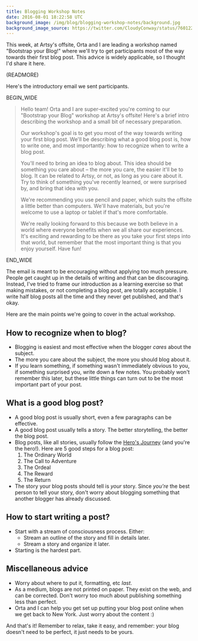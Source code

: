```yaml
---
title: Blogging Workshop Notes
date: 2016-08-01 18:22:58 UTC
background_image: /img/blog/blogging-workshop-notes/background.jpg
background_image_source: https://twitter.com/CloudyConway/status/760122178721484800
---
```


This week, at Artsy's offsite, Orta and I are leading a workshop named "Bootstrap your Blog!" where we'll try to get participants most of the way towards their first blog post. This advice is widely applicable, so I thought I'd share it here. 

(READMORE)

Here's the introductory email we sent participants.

BEGIN_WIDE

> Hello team! Orta and I are super-excited you're coming to our "Bootstrap your Blog" workshop at Artsy's offsite! Here's a brief intro describing the workshop and a small bit of necessary preparation.
> 
> Our workshop's goal is to get you most of the way towards writing your first blog post. We'll be describing what a good blog post is, how to write one, and most importantly: how to recognize when to write a blog post.
> 
> You'll need to bring an idea to blog about. This idea should be something you care about – the more you care, the easier it'll be to blog. It can be related to Artsy, or not, as long as you care about it. Try to think of something you've recently learned, or were surprised by, and bring that idea with you.
> 
> We're recommending you use pencil and paper, which suits the offsite a little better than computers. We'll have materials, but you're welcome to use a laptop or tablet if that's more comfortable.
> 
> We're really looking forward to this because we both believe in a world where everyone benefits when we all share our experiences. It's exciting and rewarding to be there as you take your first steps into that world, but remember that the most important thing is that you enjoy yourself. Have fun!

END_WIDE

The email is meant to be encouraging without applying too much pressure. People get caught up in the details of writing and that can be discouraging. Instead, I've tried to frame our introduction as a learning exercise so that making mistakes, or not completing a blog post, are totally acceptable. I write half blog posts all the time and they never get published, and that's okay.

Here are the main points we're going to cover in the actual workshop.



## How to recognize when to blog?

- Blogging is easiest and most effective when the blogger _cares_ about the subject.
- The more you care about the subject, the more you should blog about it.
- If you learn something, if something wasn't immediately obvious to you, if something surprised you, write down a few notes. You probably won't remember this later, but these little things can turn out to be the most important part of your post.

## What is a good blog post?

- A good blog post is usually short, even a few paragraphs can be effective.
- A good blog post usually tells a story. The better storytelling, the better the blog post.
- Blog posts, like all stories, usually follow the [Hero's Journey](https://en.wikipedia.org/wiki/Hero%27s_journey) (and you're the hero!). Here are 5 good steps for a blog post:
   1. The Ordinary World
   2. The Call to Adventure
   3. The Ordeal
   4. The Reward
   5. The Return
- The story your blog posts should tell is _your_ story. Since _you're_ the best person to tell your story, don't worry about blogging something that another blogger has already discussed.

## How to start writing a post?

- Start with a stream of consciousness process. Either:
  - Stream an outline of the story and fill in details later.
  - Stream a story and organize it later.
- Starting is the hardest part.

## Miscellaneous advice

- Worry about where to put it, formatting, etc _last_.
- As a medium, blogs are not printed on paper. They exist on the web, and can be corrected. Don't worry too much about publishing something less than perfect.
- Orta and I can help you get set up putting your blog post online when we get back to New York. Just worry about the content :)

And that's it! Remember to relax, take it easy, and remember: your blog doesn't need to be perfect, it just needs to be yours.
